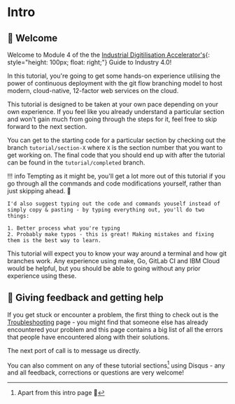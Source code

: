 # Intro

## :wave: Welcome

Welcome to Module 4 of the the [Industrial Digitilisation Accelerator's](https://www.hartree.stfc.ac.uk/Pages/IDA.aspx){: style="height: 100px; float: right;"} Guide to Industry 4.0!

In this tutorial, you're going to get some hands-on experience utilising the power of continuous deployment with the git flow branching model to host modern, cloud-native, 12-factor web services on the cloud.

This tutorial is designed to be taken at your own pace depending on your own experience. If you feel like you already understand a particular section and won't gain much from going through the steps for it, feel free to skip forward to the next section.

You can get to the starting code for a particular section by checking out the branch `tutorial/section-X` where `X` is the section number that you want to get working on. The final code that you should end up with after the tutorial can be found in the `tutorial/completed` branch.

!!! info
    Tempting as it might be, you'll get a lot more out of this tutorial if you go through all the commands and code modifications yourself, rather than just skipping ahead. :slightly_smiling_face:

    I'd also suggest typing out the code and commands youself instead of simply copy & pasting - by typing everything out, you'll do two things:

    1. Better process what you're typing
    2. Probably make typos - this is great! Making mistakes and fixing them is the best way to learn.

This tutorial will expect you to know your way around a terminal and how git branches work. Any experience using make, Go, GitLab CI and IBM Cloud would be helpful, but you should be able to going without any prior experience using these.

## :speech_balloon: Giving feedback and getting help

If you get stuck or encounter a problem, the first thing to check out is the [Troubleshooting](/troubleshooting) page - you might find that someone else has already encountered your problem and this page contains a big list of all the errors that people have encountered along with their solutions.

The next port of call is to message us directly.

You can also comment on any of these tutorial sections[^disqus] using Disqus - any and all feedback, corrections or questions are very welcome!

[^disqus]: Apart from this intro page :slightly_smiling_face:
